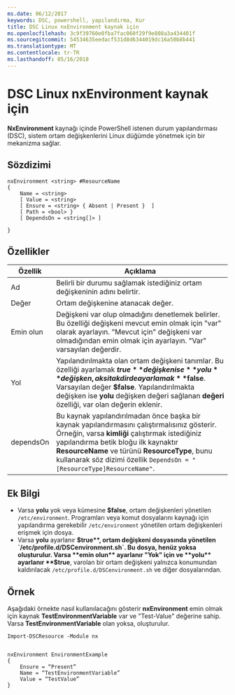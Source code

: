 ```yaml
---
ms.date: 06/12/2017
keywords: DSC, powershell, yapılandırma, Kur
title: DSC Linux nxEnvironment kaynak için
ms.openlocfilehash: 3c9f39760e0fba7fac060f29f9e808a3a434401f
ms.sourcegitcommit: 54534635eedacf531d8d6344019dc16a50b8b441
ms.translationtype: MT
ms.contentlocale: tr-TR
ms.lasthandoff: 05/16/2018
---
```

# <a name="dsc-for-linux-nxenvironment-resource"></a>DSC Linux nxEnvironment kaynak için

**NxEnvironment** kaynağı içinde PowerShell istenen durum yapılandırması (DSC), sistem ortam değişkenlerini Linux düğümde yönetmek için bir mekanizma sağlar.

## <a name="syntax"></a>Sözdizimi

```
nxEnvironment <string> #ResourceName
{
    Name = <string>
    [ Value = <string>
    [ Ensure = <string> { Absent | Present }  ]
    [ Path = <bool> }
    [ DependsOn = <string[]> ]

}
```

## <a name="properties"></a>Özellikler

|  Özellik |  Açıklama |
|---|---|
| Ad| Belirli bir durumu sağlamak istediğiniz ortam değişkeninin adını belirtir.|
| Değer| Ortam değişkenine atanacak değer.|
| Emin olun| Değişkeni var olup olmadığını denetlemek belirler. Bu özelliği değişkeni mevcut emin olmak için "var" olarak ayarlayın. "Mevcut için" değişkeni var olmadığından emin olmak için ayarlayın. "Var" varsayılan değerdir.|
| Yol| Yapılandırılmakta olan ortam değişkeni tanımlar. Bu özelliği ayarlamak **$true** değişken ise **yolu** değişken, aksi takdirde ayarlamak **$false**. Varsayılan değer **$false**. Yapılandırılmakta değişken ise **yolu** değişken değeri sağlanan **değeri** özelliği, var olan değerin eklenir.|
| dependsOn | Bu kaynak yapılandırılmadan önce başka bir kaynak yapılandırmasını çalıştırmalısınız gösterir. Örneğin, varsa **kimliği** çalıştırmak istediğiniz yapılandırma betik bloğu ilk kaynaktır **ResourceName** ve türünü **ResourceType**, bunu kullanarak söz dizimi özellik `DependsOn = "[ResourceType]ResourceName"`.|

## <a name="additional-information"></a>Ek Bilgi

* Varsa **yolu** yok veya kümesine **$false**, ortam değişkenleri yönetilen `/etc/environment`. Programları veya komut dosyalarını kaynağı için yapılandırma gerekebilir `/etc/environment` yönetilen ortam değişkenleri erişmek için dosya.
* Varsa **yolu** ayarlanır **$true**, ortam değişkeni dosyasında yönetilen `/etc/profile.d/DSCenvironment.sh`. Bu dosya, henüz yoksa oluşturulur. Varsa **emin olun** ayarlanır "Yok" için ve **yolu** ayarlanır **$true**, varolan bir ortam değişkeni yalnızca konumundan kaldırılacak `/etc/profile.d/DSCenvironment.sh` ve diğer dosyalarından.

## <a name="example"></a>Örnek

Aşağıdaki örnekte nasıl kullanılacağını gösterir **nxEnvironment** emin olmak için kaynak **TestEnvironmentVariable** var ve "Test-Value" değerine sahip. Varsa **TestEnvironmentVariable** olan yoksa, oluşturulur.

```
Import-DSCResource -Module nx


nxEnvironment EnvironmentExample
{
    Ensure = “Present”
    Name = “TestEnvironmentVariable”
    Value = “TestValue”
}
```